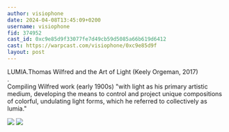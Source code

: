```yaml
---
author: visiophone
date: 2024-04-08T13:45:09+0200
username: visiophone
fid: 374952
cast_id: 0xc9e85d9f33077fe7d49cb59d5085a66b619d6412
cast: https://warpcast.com/visiophone/0xc9e85d9f
layout: post
---
```

LUMIA.Thomas Wilfred and the Art of Light (Keely Orgeman, 2017)  
.  
Compiling Wilfred work (early 1900s) "with light as his primary artistic medium, developing the means to control and project unique compositions of colorful, undulating light forms, which he referred to collectively as lumia."  

![](https://imagedelivery.net/BXluQx4ige9GuW0Ia56BHw/be1ae797-1557-4818-cc14-4fb4539ef800/original)
![](https://imagedelivery.net/BXluQx4ige9GuW0Ia56BHw/19f5a637-f66b-491d-ff57-1c2e6c975100/original)
